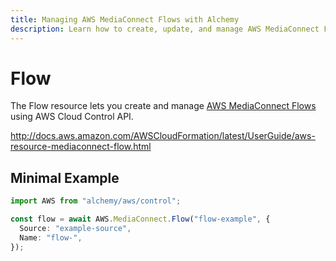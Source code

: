 ```yaml
---
title: Managing AWS MediaConnect Flows with Alchemy
description: Learn how to create, update, and manage AWS MediaConnect Flows using Alchemy Cloud Control.
---
```


# Flow

The Flow resource lets you create and manage [AWS MediaConnect Flows](https://docs.aws.amazon.com/mediaconnect/latest/userguide/) using AWS Cloud Control API.

http://docs.aws.amazon.com/AWSCloudFormation/latest/UserGuide/aws-resource-mediaconnect-flow.html

## Minimal Example

```ts
import AWS from "alchemy/aws/control";

const flow = await AWS.MediaConnect.Flow("flow-example", {
  Source: "example-source",
  Name: "flow-",
});
```

